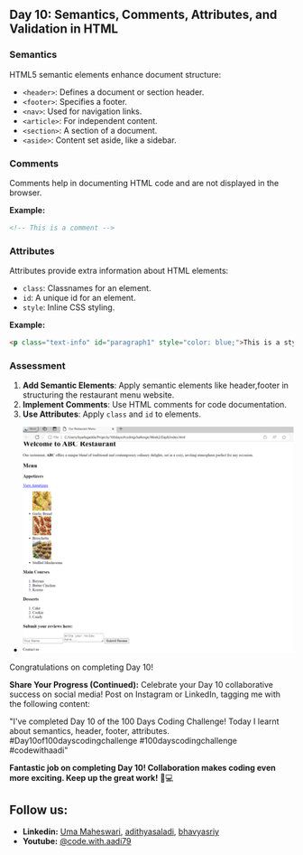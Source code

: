 
## Day 10: Semantics, Comments, Attributes, and Validation in HTML

### Semantics
HTML5 semantic elements enhance document structure:

- `<header>`: Defines a document or section header.
- `<footer>`: Specifies a footer.
- `<nav>`: Used for navigation links.
- `<article>`: For independent content.
- `<section>`: A section of a document.
- `<aside>`: Content set aside, like a sidebar.

### Comments
Comments help in documenting HTML code and are not displayed in the browser.

**Example:**
```html
<!-- This is a comment -->
```

### Attributes
Attributes provide extra information about HTML elements:

- `class`: Classnames for an element.
- `id`: A unique id for an element.
- `style`: Inline CSS styling.

**Example:**
```html
<p class="text-info" id="paragraph1" style="color: blue;">This is a styled paragraph.</p>
```

### Assessment
1. **Add Semantic Elements**: Apply semantic elements like header,footer in structuring the restaurant menu website.
2. **Implement Comments**: Use HTML comments for code documentation.
3. **Use Attributes**: Apply `class` and `id` to elements.

- <center><img src="https://github.com/adithyasai/100daysofcodingchallenge/blob/week2/images/week2_ss3.png" width="800" height="400"></center>
Congratulations on completing Day 10!

**Share Your Progress (Continued):**
Celebrate your Day 10 collaborative success on social media! Post on Instagram or LinkedIn, tagging me with the following content:

"I've completed Day 10 of the 100 Days Coding Challenge! Today I learnt about semantics, header, footer, attributes. #Day10of100dayscodingchallenge #100dayscodingchallenge #codewithaadi"

**Fantastic job on completing Day 10! Collaboration makes coding even more exciting. Keep up the great work!** 🚀💻

## Follow us:

- **Linkedin:** [Uma Maheswari](https://www.linkedin.com/in/uma-maheswari-090b25267/), [adithyasaladi](https://www.linkedin.com/in/adithyasaladi/), [bhavyasriy](https://www.linkedin.com/in/bhavyasriy/)
- **Youtube:** [@code.with.aadi79](https://www.youtube.com/@Code.with.aadi79)

